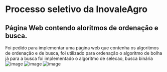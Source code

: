 # Processo seletivo da InovaleAgro
## Página Web contendo aloritmos de ordenação e busca.

Foi pedido para implementar uma página web que contenha os algoritmos de ordenação e de busca, foi utilizado para ordenação o algoritmo de bolha já para a busca foi implementado o algoritmo de selecao, busca binária
![image](https://user-images.githubusercontent.com/45810581/168142452-1a29636b-c356-4125-ba58-2533e6854118.png)
![image](https://user-images.githubusercontent.com/45810581/168142592-59e0f77b-70b5-4e53-9b64-3c852e779487.png)
![image](https://user-images.githubusercontent.com/45810581/168142663-8f9cceab-7641-4b06-b912-131e4582439b.png)

